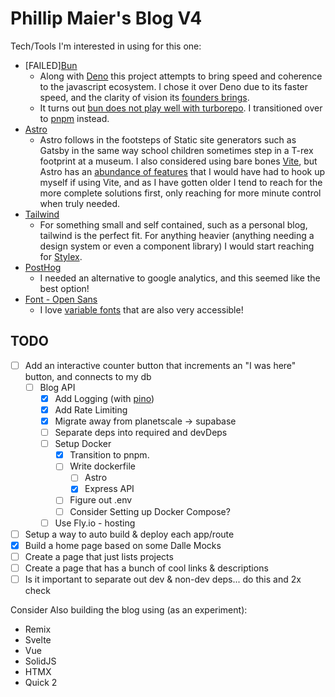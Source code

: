 # Phillip Maier's Blog V4

Tech/Tools I'm interested in using for this one:

- [FAILED][Bun](https://bun.sh/)
  - Along with [Deno](https://deno.com/) this project attempts to bring speed and coherence to the javascript ecosystem. I chose it over Deno due to its faster speed, and the clarity of vision its [founders brings](https://github.com/Jarred-Sumner).
  - It turns out [bun does not play well with turborepo](https://github.com/vercel/turbo/issues/5982). I transitioned over to [pnpm](https://pnpm.io/) instead.
- [Astro](https://astro.build/)
  - Astro follows in the footsteps of Static site generators such as Gatsby in the same way school children sometimes step in a T-rex footprint at a museum. I also considered using bare bones [Vite](https://vitejs.dev/), but Astro has an [abundance of features](https://docs.astro.build/en/concepts/why-astro/) that I would have had to hook up myself if using Vite, and as I have gotten older I tend to reach for the more complete solutions first, only reaching for more minute control when truly needed.
- [Tailwind](https://tailwindcss.com/)
  - For something small and self contained, such as a personal blog, tailwind is the perfect fit. For anything heavier (anything needing a design system or even a component library) I would start reaching for [Stylex](https://github.com/facebook/stylex).
- [PostHog](https://posthog.com/)
  - I needed an alternative to google analytics, and this seemed like the best option!
- [Font - Open Sans](https://fonts.google.com/specimen/Open+Sans)
  - I love [variable fonts](https://developer.mozilla.org/en-US/docs/Web/CSS/CSS_fonts/Variable_fonts_guide) that are also very accessible!

## TODO

- [ ] Add an interactive counter button that increments an "I was here" button, and connects to my db
  - [ ] Blog API
    - [x] Add Logging (with [pino](https://getpino.io/#/docs/web?id=express))
    - [x] Add Rate Limiting
    - [x] Migrate away from planetscale -> supabase
    - [ ] Separate deps into required and devDeps
    - [ ] Setup Docker
      - [x] Transition to pnpm.
      - [ ] Write dockerfile
        - [ ] Astro
        - [x] Express API
      - [ ] Figure out .env
      - [ ] Consider Setting up Docker Compose?
    - [ ] Use Fly.io - hosting
- [ ] Setup a way to auto build & deploy each app/route
- [x] Build a home page based on some Dalle Mocks
- [ ] Create a page that just lists projects
- [ ] Create a page that has a bunch of cool links & descriptions
- [ ] Is it important to separate out dev & non-dev deps... do this and 2x check

Consider Also building the blog using (as an experiment):

- Remix
- Svelte
- Vue
- SolidJS
- HTMX
- Quick 2
